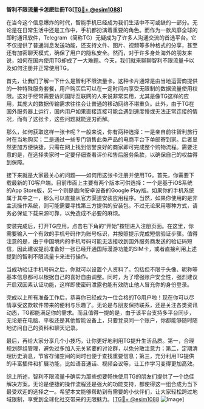 **智利不限流量卡怎麽註冊TG[[TG💪+ @esim1088](https://t.me/s/esim1088)]**

在当今这个信息爆炸的时代，智能手机已经成为我们生活中不可或缺的一部分。无论是在日常生活中还是工作中，手机都扮演着重要的角色。而作为一款风靡全球的即时通讯软件，Telegram（简称TG）无疑成为了许多人沟通交流的首选平台。它不仅提供了普通消息发送功能，还支持文件、图片、视频等多种格式的分享，甚至还有加密聊天模式，确保了用户的隐私安全。然而，对于许多身处海外的朋友来说，如何在国内使用TG却成了一大难题。今天，我们就来聊聊智利不限流量卡以及如何注册并正常使用TG。

首先，让我们了解一下什么是智利不限流量卡。这种卡片通常是由当地运营商提供的一种特殊服务套餐，用户购买后可以在一定时间内享受无限制的数据流量使用权限。这对于经常需要访问国际互联网的人来说非常实用，尤其是像TG这样的应用，其庞大的数据传输需求往往会让普通的移动网络不堪重负。此外，由于TG在国外服务器上运行，国内用户如果直接连接可能会遇到速度慢或无法正常连接的情况，而有了这张卡，这些问题就能迎刃而解。

那么，如何获取这样一张卡呢？一般来说，你有两种选择：一是亲自前往智利旅行时在当地购买；二是通过一些专门销售此类产品的电商平台下单邮寄到家。后者显然更加方便快捷，只需在网上找到信誉良好的商家即可完成整个购物流程。需要注意的是，在选择卖家时一定要仔细查看评价和售后服务条款，以确保自己的权益得到保障。

接下来就是大家最关心的问题——如何用这张卡注册并使用TG。首先，你需要下载最新的TG客户端。目前市面上主要有两个版本可供选择：一个是基于iOS系统的App Store版，另一个则是面向安卓设备的Google Play版。如果你的手机系统属于其中之一，那么可以直接从官方渠道安装应用程序。当然，如果你使用的是非主流操作系统，则可能需要寻找第三方提供的安装包。不过无论采用哪种方式，请务必保证下载来源可靠，以免造成不必要的麻烦。

安装完成后，打开TG应用，点击右下角的“开始”按钮进入注册页面。在这里，你需要输入一个有效的手机号码作为账号标识，并按照提示完成短信验证步骤。值得注意的是，由于中国境内的手机号码可能无法接收到国外服务商发送的验证码短信，因此建议提前准备好一张已经开通国际漫游功能的SIM卡，或者直接利用上述提到的智利不限流量卡来进行操作。

当成功验证手机号码之后，你就可以设置个人资料了。包括但不限于头像、昵称等基本信息都可以根据自己的喜好自由调整。同时，为了增强账户安全性，强烈建议开启双因素认证功能，这样即使密码泄露也能有效防止他人冒充你的身份登录。

完成以上所有准备工作后，恭喜你已经成为一位合格的TG用户啦！现在你可以尽情享受这款软件带来的便利与乐趣了。无论是与朋友保持联系，还是关注各类资讯动态，TG都能满足你的需求。而且值得一提的是，由于该平台支持多平台同步，无论是在电脑、平板还是其他智能设备上，只要登录同一个账户，你都能够随时随地访问自己的资料和聊天记录。

最后，再给大家分享几个小技巧，让你更好地利用TG提升生活品质。第一，合理规划群组管理，避免过多加入无关紧要的讨论群，以免分散注意力；第二，定期清理历史消息，节省存储空间的同时也便于查找重要信息；第三，充分利用TG提供的丰富插件和扩展功能，比如语音通话、视频会议等，让工作学习变得更加高效。

综上所述，智利不限流量卡确实为那些想要畅快使用TG的朋友们提供了一个绝佳解决方案。无论是便捷的操作流程还是强大的功能支持，都使得这一组合成为当下最受欢迎的选择之一。希望本文能够帮助到有需要的小伙伴们，让大家轻松跨过地域限制，享受到全球化社交带来的无限魅力。[[TG💪+ @esim1088](https://t.me/s/esim1088) ![Image](https://i.postimg.cc/4NQfJmqS/Snipaste-2025-05-13-00-14-12.png)]